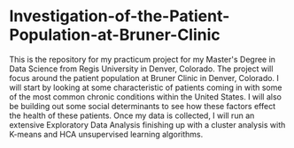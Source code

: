 # Investigation-of-the-Patient-Population-at-Bruner-Clinic
This is the repository for my practicum project for my Master's Degree in Data Science from Regis University in Denver, Colorado. The project will focus around the patient population at Bruner Clinic in Denver, Colorado. I will start by looking at some characteristic of patients coming in with some of the most common chronic conditions within the United States. I will also be building out some social determinants to see how these factors effect the health of these patients. Once my data is collected, I will run an extensive Exploratory Data Analysis finishing up with a cluster analysis with K-means and HCA unsupervised learning algorithms.
